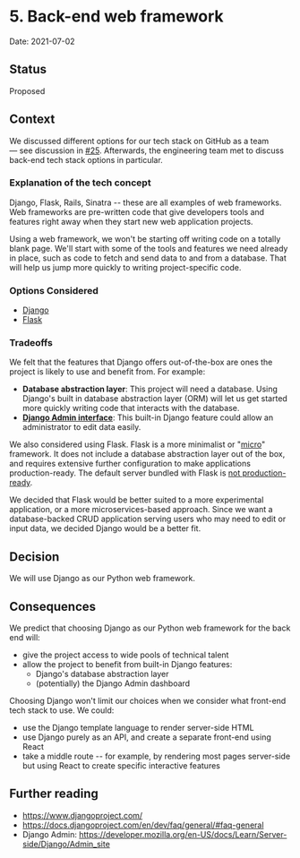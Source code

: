 # 5. Back-end web framework

Date: 2021-07-02

## Status

Proposed

## Context

We discussed different options for our tech stack on GitHub as a team — see discussion in [#25](https://github.com/18F/OPRE-Unicorn/issues/25). Afterwards, the engineering team met to discuss back-end tech stack options in particular. 

### Explanation of the tech concept

Django, Flask, Rails, Sinatra -- these are all examples of web frameworks. Web frameworks are pre-written code that give developers tools and features right away when they start new web application projects. 

Using a web framework, we won't be starting off writing code on a totally blank page. We'll start with some of the tools and features we need already in place, such as code to fetch and send data to and from a database. That will help us jump more quickly to writing project-specific code. 

### Options Considered 

* [Django](https://www.djangoproject.com/)
* [Flask](https://flask.palletsprojects.com/en/2.0.x/)

### Tradeoffs 

We felt that the features that Django offers out-of-the-box are ones the project is likely to use and benefit from. For example: 

* **Database abstraction layer**: This project will need a database. Using Django's built in database abstraction layer (ORM) will let us get started more quickly writing code that interacts with the database. 
* **[Django Admin interface](https://developer.mozilla.org/en-US/docs/Learn/Server-side/Django/Admin_site)**: This built-in Django feature could allow an administrator to edit data easily.

We also considered using Flask. Flask is a more minimalist or "[micro](https://flask.palletsprojects.com/en/2.0.x/foreword/#what-does-micro-mean)" framework. It does not include a database abstraction layer out of the box, and requires extensive further configuration to make applications production-ready. The default server bundled with Flask is [not production-ready](https://stackoverflow.com/questions/12269537/is-the-server-bundled-with-flask-safe-to-use-in-production/12269934#12269934).

We decided that Flask would be better suited to a more experimental application, or a more microservices-based approach. Since we want a database-backed CRUD application serving users who may need to edit or input data, we decided Django would be a better fit.

## Decision

We will use Django as our Python web framework. 

## Consequences

We predict that choosing Django as our Python web framework for the back end will:

* give the project access to wide pools of technical talent
* allow the project to benefit from built-in Django features:
  * Django's database abstraction layer
  * (potentially) the Django Admin dashboard

Choosing Django won't limit our choices when we consider what front-end tech stack to use. We could: 

* use the Django template language to render server-side HTML
* use Django purely as an API, and create a separate front-end using React
* take a middle route -- for example, by rendering most pages server-side but using React to create specific interactive features

## Further reading

+ https://www.djangoproject.com/
+ https://docs.djangoproject.com/en/dev/faq/general/#faq-general 
+ Django Admin: https://developer.mozilla.org/en-US/docs/Learn/Server-side/Django/Admin_site
